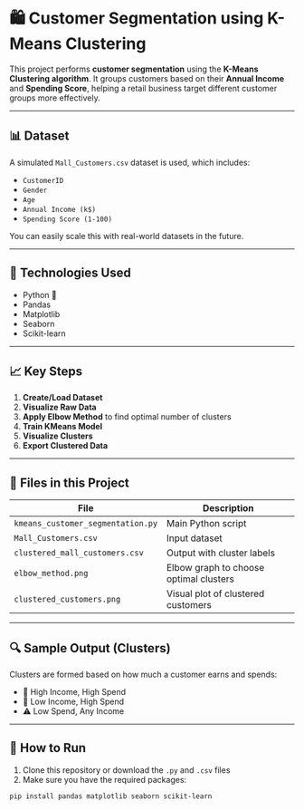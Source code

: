 # 🛍️ Customer Segmentation using K-Means Clustering

This project performs **customer segmentation** using the **K-Means Clustering algorithm**. It groups customers based on their **Annual Income** and **Spending Score**, helping a retail business target different customer groups more effectively.

---

## 📊 Dataset

A simulated `Mall_Customers.csv` dataset is used, which includes:

- `CustomerID`
- `Gender`
- `Age`
- `Annual Income (k$)`
- `Spending Score (1-100)`

You can easily scale this with real-world datasets in the future.

---

## 🧠 Technologies Used

- Python 🐍
- Pandas
- Matplotlib
- Seaborn
- Scikit-learn

---

## 📈 Key Steps

1. **Create/Load Dataset**
2. **Visualize Raw Data**
3. **Apply Elbow Method** to find optimal number of clusters
4. **Train KMeans Model**
5. **Visualize Clusters**
6. **Export Clustered Data**

---

## 📂 Files in this Project

| File | Description |
|------|-------------|
| `kmeans_customer_segmentation.py` | Main Python script |
| `Mall_Customers.csv` | Input dataset |
| `clustered_mall_customers.csv` | Output with cluster labels |
| `elbow_method.png` | Elbow graph to choose optimal clusters |
| `clustered_customers.png` | Visual plot of clustered customers |

---

## 🔍 Sample Output (Clusters)

Clusters are formed based on how much a customer earns and spends:

- 🎯 High Income, High Spend
- 💸 Low Income, High Spend
- ⚠️ Low Spend, Any Income

---

## 📌 How to Run

1. Clone this repository or download the `.py` and `.csv` files
2. Make sure you have the required packages:

```bash
pip install pandas matplotlib seaborn scikit-learn
